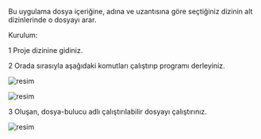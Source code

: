 Bu uygulama dosya içeriğine, adına ve uzantısına göre seçtiğiniz dizinin alt dizinlerinde o dosyayı arar.

Kurulum:

1 Proje dizinine gidiniz.

2 Orada sırasıyla aşağıdaki komutları çalıştırıp programı derleyiniz.

![resim](https://github.com/user-attachments/assets/1d6af74d-1456-46fc-b23a-f4619d8d211a)

![resim](https://github.com/user-attachments/assets/4d621c68-7356-4f87-8d50-4ab00bf33d7b)

3 Oluşan, dosya-bulucu adlı çalıştırılabilir dosyayı çalıştırınız.

![resim](https://github.com/user-attachments/assets/a6fcb722-40b1-4e60-8b8f-51bac79630c6)



